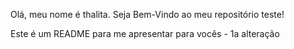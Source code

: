 Olá, meu nome é thalita.
Seja Bem-Vindo ao meu repositório teste!

Este é um README para me apresentar para vocês - 1a alteração